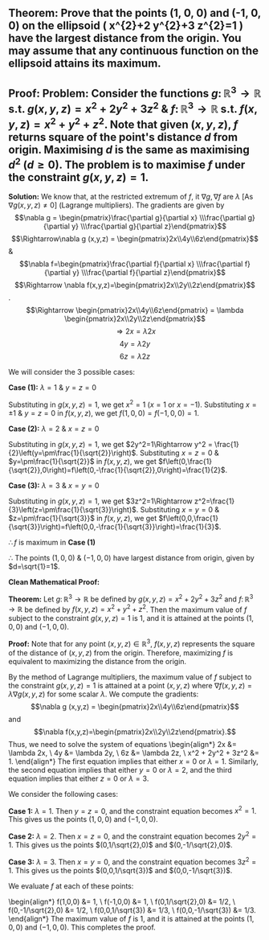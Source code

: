 ## Theorem: Prove that the points (1, 0, 0) and (-1, 0, 0) on the ellipsoid \( x^{2}+2 y^{2}+3 z^{2}=1 \) have the largest distance from the origin. You may assume that any continuous function on the ellipsoid attains its maximum.


## Proof: **Problem:** Consider the functions $g\colon\mathbb{R}^3\to\mathbb{R}$ s.t. $g(x,y,z)=x^2+2y^2+3z^2$ & $f\colon\mathbb{R}^3\to\mathbb{R}$ s.t. $f(x,y,z)=x^2+y^2+z^2$. Note that given $(x,y,z)$, $f$ returns square of the point's distance $d$ from origin. Maximising $d$ is the same as maximising $d^2$ ($d\geq0$). The problem is to maximise $f$ under the constraint $g(x,y,z)=1$. 

**Solution:** We know that, at the restricted extremum of $f$, it $\nabla g,\nabla f$ are $\lambda$ [As $\nabla g(x,y,z)\neq0$] (Lagrange multipliers). The gradients are given by
$$\nabla g = \begin{pmatrix}\frac{\partial g}{\partial x} \\\frac{\partial g}{\partial y} \\\frac{\partial g}{\partial z}\end{pmatrix}$$ 
$$\Rightarrow\nabla g (x,y,z) = \begin{pmatrix}2x\\4y\\6z\end{pmatrix}$$
&
$$\nabla f=\begin{pmatrix}\frac{\partial f}{\partial x} \\\frac{\partial f}{\partial y} \\\frac{\partial f}{\partial z}\end{pmatrix}$$
$$\Rightarrow \nabla f(x,y,z)=\begin{pmatrix}2x\\2y\\2z\end{pmatrix}$$.
$$\Rightarrow \begin{pmatrix}2x\\4y\\6z\end{pmatrix} = \lambda \begin{pmatrix}2x\\2y\\2z\end{pmatrix}$$
$$\Rightarrow 2x=\lambda 2x$$
$$4y=\lambda 2y$$
$$6z = \lambda 2z$$

We will consider the 3 possible cases:

**Case (1):** $\lambda=1$ & $y=z=0$ 

Substituting in $g(x,y,z)=1$, we get $x^2=1$ ($x=1$ or $x=-1$). Substituting $x=\pm 1$ & $y=z=0$ in $f(x,y,z)$, we get $f(1,0,0)=f(-1,0,0)=1$.

**Case (2):** $\lambda=2$ & $x=z=0$

Substituting in $g(x,y,z)=1$, we get $2y^2=1\Rightarrow y^2 = \frac{1}{2}\left(y=\pm\frac{1}{\sqrt{2}}\right)$. Substituting $x=z=0$ & $y=\pm\frac{1}{\sqrt{2}}$ in $f(x,y,z)$, we get $f\left(0,\frac{1}{\sqrt{2}},0\right)=f\left(0,-\frac{1}{\sqrt{2}},0\right)=\frac{1}{2}$.

**Case (3):** $\lambda=3$ & $x=y=0$

Substituting in $g(x,y,z)=1$, we get $3z^2=1\Rightarrow z^2=\frac{1}{3}\left(z=\pm\frac{1}{\sqrt{3}}\right)$. Substituting $x=y=0$ & $z=\pm\frac{1}{\sqrt{3}}$ in $f(x,y,z)$, we get $f\left(0,0,\frac{1}{\sqrt{3}}\right)=f\left(0,0,-\frac{1}{\sqrt{3}}\right)=\frac{1}{3}$.

$\therefore f$ is maximum in **Case (1)**

$\therefore$ The points $(1,0,0)$ & $(-1,0,0)$ have largest distance from origin, given by $d=\sqrt{1}=1$.

**Clean Mathematical Proof:**

**Theorem:** Let $g\colon\mathbb{R}^3\to\mathbb{R}$ be defined by $g(x,y,z)=x^2+2y^2+3z^2$ and $f\colon\mathbb{R}^3\to\mathbb{R}$ be defined by $f(x,y,z)=x^2+y^2+z^2$. Then the maximum value of $f$ subject to the constraint $g(x,y,z)=1$ is 1, and it is attained at the points $(1,0,0)$ and $(-1,0,0)$.

**Proof:** Note that for any point $(x,y,z)\in\mathbb{R}^3$, $f(x,y,z)$ represents the square of the distance of $(x,y,z)$ from the origin. Therefore, maximizing $f$ is equivalent to maximizing the distance from the origin.

By the method of Lagrange multipliers, the maximum value of $f$ subject to the constraint $g(x,y,z)=1$ is attained at a point $(x,y,z)$ where $\nabla f(x,y,z) = \lambda \nabla g(x,y,z)$ for some scalar $\lambda$. We compute the gradients:
$$\nabla g (x,y,z) = \begin{pmatrix}2x\\4y\\6z\end{pmatrix}$$
and
$$\nabla f(x,y,z)=\begin{pmatrix}2x\\2y\\2z\end{pmatrix}.$$
Thus, we need to solve the system of equations
\begin{align*}
2x &= \lambda 2x, \\
4y &= \lambda 2y, \\
6z &= \lambda 2z, \\
x^2 + 2y^2 + 3z^2 &= 1.
\end{align*}
The first equation implies that either $x=0$ or $\lambda=1$. Similarly, the second equation implies that either $y=0$ or $\lambda=2$, and the third equation implies that either $z=0$ or $\lambda=3$.

We consider the following cases:

**Case 1:** $\lambda=1$. Then $y=z=0$, and the constraint equation becomes $x^2=1$. This gives us the points $(1,0,0)$ and $(-1,0,0)$.

**Case 2:** $\lambda=2$. Then $x=z=0$, and the constraint equation becomes $2y^2=1$. This gives us the points $(0,1/\sqrt{2},0)$ and $(0,-1/\sqrt{2},0)$.

**Case 3:** $\lambda=3$. Then $x=y=0$, and the constraint equation becomes $3z^2=1$. This gives us the points $(0,0,1/\sqrt{3})$ and $(0,0,-1/\sqrt{3})$.

We evaluate $f$ at each of these points:

\begin{align*}
f(1,0,0) &= 1, \\
f(-1,0,0) &= 1, \\
f(0,1/\sqrt{2},0) &= 1/2, \\
f(0,-1/\sqrt{2},0) &= 1/2, \\
f(0,0,1/\sqrt{3}) &= 1/3, \\
f(0,0,-1/\sqrt{3}) &= 1/3.
\end{align*}
The maximum value of $f$ is 1, and it is attained at the points $(1,0,0)$ and $(-1,0,0)$. This completes the proof.
